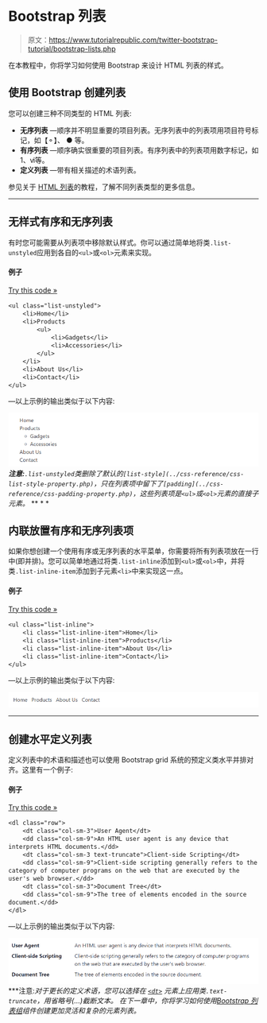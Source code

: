 # Bootstrap 列表

> 原文：<https://www.tutorialrepublic.com/twitter-bootstrap-tutorial/bootstrap-lists.php>

在本教程中，你将学习如何使用 Bootstrap 来设计 HTML 列表的样式。

## 使用 Bootstrap 创建列表

您可以创建三种不同类型的 HTML 列表:

*   **无序列表** —顺序并不明显重要的项目列表。无序列表中的列表项用项目符号标记，如【⚬】、 ● 等。
*   **有序列表** —顺序确实很重要的项目列表。有序列表中的列表项用数字标记，如 1、ⅵ等。
*   **定义列表** —带有相关描述的术语列表。

参见关于 [HTML 列表](../html-tutorial/html-lists.php)的教程，了解不同列表类型的更多信息。

* * *

## 无样式有序和无序列表

有时您可能需要从列表项中移除默认样式。你可以通过简单地将类`.list-unstyled`应用到各自的`<ul>`或`<ol>`元素来实现。

#### 例子

[Try this code »](../codelab.php?topic=bootstrap&file=unstyled-list "Try this code using online Editor")

```
<ul class="list-unstyled">
    <li>Home</li>
    <li>Products
        <ul>
            <li>Gadgets</li>
            <li>Accessories</li>
        </ul>
    </li>
    <li>About Us</li>
    <li>Contact</li>
</ul>
```

—以上示例的输出类似于以下内容:

[![Bootstrap Unstyled List](img/a268e8701ee359d36f1f265cd2d2dd38.png)](../codelab.php?topic=bootstrap&file=unstyled-list)  ***注意:**`.list-unstyled`类删除了默认的`[list-style](../css-reference/css-list-style-property.php)`，只在列表项中留下了`[padding](../css-reference/css-padding-property.php)`，这些列表项是`<ul>`或`<ol>`元素的直接子元素。*  ** * *

## 内联放置有序和无序列表项

如果你想创建一个使用有序或无序列表的水平菜单，你需要将所有列表项放在一行中(即并排)。您可以简单地通过将类`.list-inline`添加到`<ul>`或`<ol>`中，并将类`.list-inline-item`添加到子元素`<li>`中来实现这一点。

#### 例子

[Try this code »](../codelab.php?topic=bootstrap&file=inline-list "Try this code using online Editor")

```
<ul class="list-inline">
    <li class="list-inline-item">Home</li>
    <li class="list-inline-item">Products</li>
    <li class="list-inline-item">About Us</li>
    <li class="list-inline-item">Contact</li>
</ul>
```

—以上示例的输出类似于以下内容:

[![Bootstrap Inline List](img/76a9b8677241fcafc632b4a7caf665f3.png)](../codelab.php?topic=bootstrap&file=inline-list) 

* * *

## 创建水平定义列表

定义列表中的术语和描述也可以使用 Bootstrap grid 系统的预定义类水平并排对齐。这里有一个例子:

#### 例子

[Try this code »](../codelab.php?topic=bootstrap&file=horizontal-definitoin-list "Try this code using online Editor")

```
<dl class="row">
    <dt class="col-sm-3">User Agent</dt>
    <dd class="col-sm-9">An HTML user agent is any device that interprets HTML documents.</dd>
    <dt class="col-sm-3 text-truncate">Client-side Scripting</dt>
    <dd class="col-sm-9">Client-side scripting generally refers to the category of computer programs on the web that are executed by the user's web browser.</dd>
    <dt class="col-sm-3">Document Tree</dt>
    <dd class="col-sm-9">The tree of elements encoded in the source document.</dd>
</dl>
```

—以上示例的输出类似于以下内容:

[![Bootstrap Horizontal Definition List](img/2aface5f01728ca7048af14336242a28.png)](../codelab.php?topic=bootstrap&file=horizontal-definitoin-list)  ***注意:**对于更长的定义术语，您可以选择在 [`<dt>`](/html-reference/html-dt-tag.php) 元素上应用类`.text-truncate`，用省略号(…)截断文本。*  *在下一章中，你将学习如何使用[Bootstrap 列表组](bootstrap-list-groups.php)组件创建更加灵活和复杂的元素列表。**